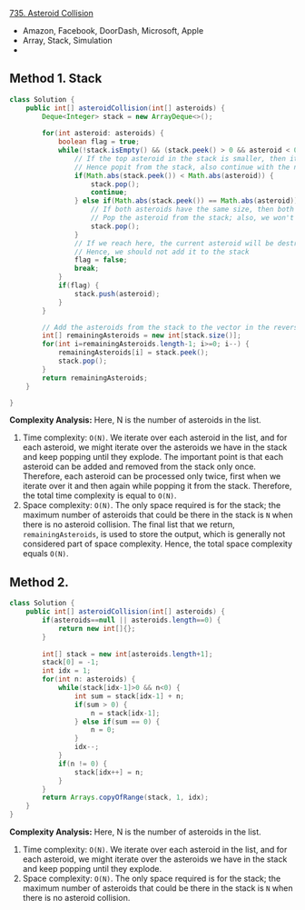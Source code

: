 [735. Asteroid Collision](https://leetcode.com/problems/asteroid-collision/)

* Amazon, Facebook, DoorDash, Microsoft, Apple
* Array, Stack, Simulation
* 


## Method 1. Stack
```Java
class Solution {
    public int[] asteroidCollision(int[] asteroids) {
        Deque<Integer> stack = new ArrayDeque<>();
        
        for(int asteroid: asteroids) {
            boolean flag = true;
            while(!stack.isEmpty() && (stack.peek() > 0 && asteroid < 0)) {
                // If the top asteroid in the stack is smaller, then it will explode.
                // Hence popit from the stack, also continue with the next ssteroid in the stack.
                if(Math.abs(stack.peek()) < Math.abs(asteroid)) {
                    stack.pop();
                    continue;
                } else if(Math.abs(stack.peek()) == Math.abs(asteroid)) {
                    // If both asteroids have the same size, then both asteroids will explorde.
                    // Pop the asteroid from the stack; also, we won't push the current asteroid to the stack
                    stack.pop();
                }
                // If we reach here, the current asteroid will be destryod.
                // Hence, we should not add it to the stack
                flag = false;
                break;
            }
            if(flag) {
                stack.push(asteroid);
            }
        }

        // Add the asteroids from the stack to the vector in the reverse order.
        int[] remainingAsteroids = new int[stack.size()];
        for(int i=remainingAsteroids.length-1; i>=0; i--) {
            remainingAsteroids[i] = stack.peek();
            stack.pop();
        }
        return remainingAsteroids;
    }

}
```

**Complexity Analysis:**
Here, N is the number of asteroids in the list.
1. Time complexity: `O(N)`. We iterate over each asteroid in the list, and for each asteroid, we might iterate over the asteroids we have in the stack and keep popping until they explode. The important point is that each asteroid can be added and removed from the stack only once. Therefore, each asteroid can be processed only twice, first when we iterate over it and then again while popping it from the stack. Therefore, the total time complexity is equal to `O(N)`.
2. Space complexity: `O(N)`. The only space required is for the stack; the maximum number of asteroids that could be there in the stack is `N` when there is no asteroid collision. The final list that we return, `remainingAsteroids`, is used to store the output, which is generally not considered part of space complexity. Hence, the total space complexity equals `O(N)`.


## Method 2. 
```Java
class Solution {
    public int[] asteroidCollision(int[] asteroids) {
        if(asteroids==null || asteroids.length==0) {
            return new int[]{};
        }
        
        int[] stack = new int[asteroids.length+1];
        stack[0] = -1;
        int idx = 1;
        for(int n: asteroids) {
            while(stack[idx-1]>0 && n<0) {
                int sum = stack[idx-1] + n;
                if(sum > 0) {
                    n = stack[idx-1];
                } else if(sum == 0) {
                    n = 0;
                }
                idx--;
            }
            if(n != 0) {
                stack[idx++] = n;
            }
        }
        return Arrays.copyOfRange(stack, 1, idx);
    }
}
```
**Complexity Analysis:**
Here, N is the number of asteroids in the list.
1. Time complexity: `O(N)`. We iterate over each asteroid in the list, and for each asteroid, we might iterate over the asteroids we have in the stack and keep popping until they explode.
2. Space complexity: `O(N)`. The only space required is for the stack; the maximum number of asteroids that could be there in the stack is `N` when there is no asteroid collision.